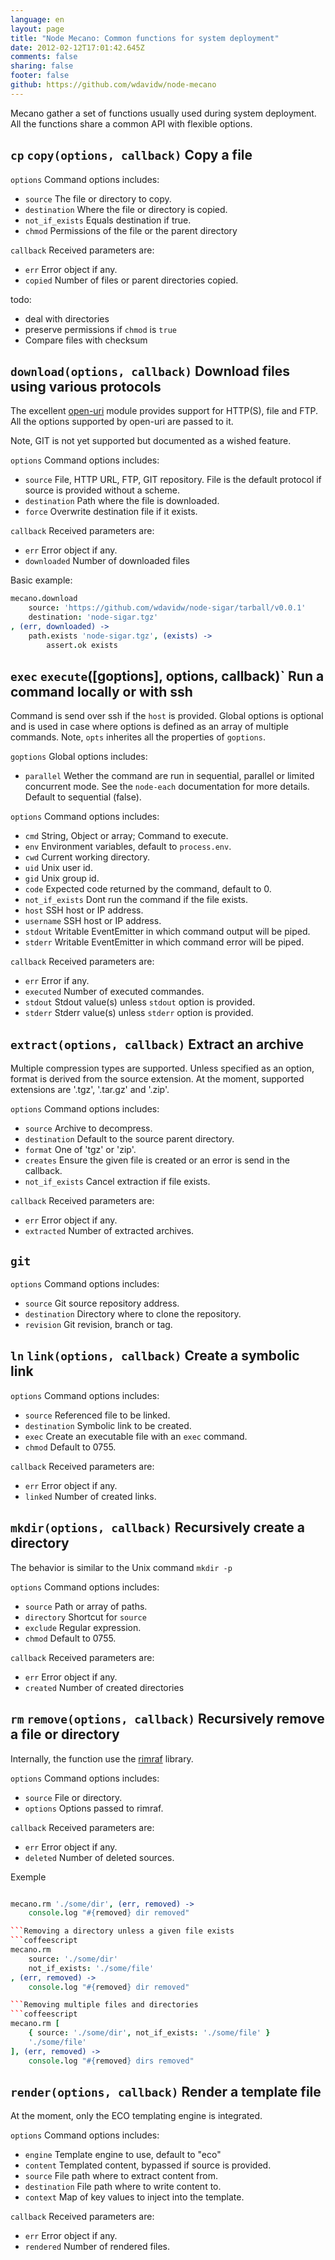 ```yaml
---
language: en
layout: page
title: "Node Mecano: Common functions for system deployment"
date: 2012-02-12T17:01:42.645Z
comments: false
sharing: false
footer: false
github: https://github.com/wdavidw/node-mecano
---
```

Mecano gather a set of functions usually used during system deployment. All the functions share a 
common API with flexible options.

`cp` `copy(options, callback)` Copy a file
------------------------------------------

`options`               Command options includes:   

*   `source`            The file or directory to copy.
*   `destination`       Where the file or directory is copied.
*   `not_if_exists`     Equals destination if true.
*   `chmod`             Permissions of the file or the parent directory

`callback`              Received parameters are:   

*   `err`               Error object if any.   
*   `copied`            Number of files or parent directories copied.

todo:
*   deal with directories
*   preserve permissions if `chmod` is `true`
*   Compare files with checksum

`download(options, callback)` Download files using various protocols
--------------------------------------------------------------------

The excellent [open-uri](https://github.com/publicclass/open-uri) module provides support for HTTP(S), 
file and FTP. All the options supported by open-uri are passed to it.

Note, GIT is not yet supported but documented as a wished feature.

`options`               Command options includes:   

*   `source`            File, HTTP URL, FTP, GIT repository. File is the default protocol if source is provided without a scheme.   
*   `destination`       Path where the file is downloaded.   
*   `force`             Overwrite destination file if it exists.   

`callback`              Received parameters are:   

*   `err`               Error object if any.   
*   `downloaded`        Number of downloaded files

Basic example:
```coffeescript
mecano.download
    source: 'https://github.com/wdavidw/node-sigar/tarball/v0.0.1'
    destination: 'node-sigar.tgz'
, (err, downloaded) ->
    path.exists 'node-sigar.tgz', (exists) ->
        assert.ok exists
```
`exec` `execute`([goptions], options, callback)` Run a command locally or with ssh
----------------------------------------------------------------------------------
Command is send over ssh if the `host` is provided. Global options is
optional and is used in case where options is defined as an array of 
multiple commands. Note, `opts` inherites all the properties of `goptions`.

`goptions`              Global options includes:

*   `parallel`          Wether the command are run in sequential, parallel 
or limited concurrent mode. See the `node-each` documentation for more 
details. Default to sequential (false).
            
`options`               Command options includes:   

*   `cmd`               String, Object or array; Command to execute.   
*   `env`               Environment variables, default to `process.env`.   
*   `cwd`               Current working directory.   
*   `uid`               Unix user id.   
*   `gid`               Unix group id.   
*   `code`              Expected code returned by the command, default to 0.   
*   `not_if_exists`     Dont run the command if the file exists.   
*   `host`              SSH host or IP address.   
*   `username`          SSH host or IP address.   
*   `stdout`            Writable EventEmitter in which command output will be piped.   
*   `stderr`            Writable EventEmitter in which command error will be piped.   

`callback`              Received parameters are:   

*   `err`               Error if any.   
*   `executed`          Number of executed commandes.   
*   `stdout`            Stdout value(s) unless `stdout` option is provided.   
*   `stderr`            Stderr value(s) unless `stderr` option is provided.   

`extract(options, callback)` Extract an archive
-----------------------------------------------

Multiple compression types are supported. Unless specified as 
an option, format is derived from the source extension. At the 
moment, supported extensions are '.tgz', '.tar.gz' and '.zip'.   

`options`               Command options includes:   

*   `source`            Archive to decompress.   
*   `destination`       Default to the source parent directory.   
*   `format`            One of 'tgz' or 'zip'.   
*   `creates`           Ensure the given file is created or an error is send in the callback.   
*   `not_if_exists`     Cancel extraction if file exists.   

`callback`              Received parameters are:   

*   `err`               Error object if any.   
*   `extracted`         Number of extracted archives.   

`git`
---------

`options`               Command options includes:   

*   `source`            Git source repository address.
*   `destination`       Directory where to clone the repository.
*   `revision`          Git revision, branch or tag.

`ln` `link(options, callback)` Create a symbolic link
------------------------------------------------

`options`               Command options includes:   

*   `source`            Referenced file to be linked.   
*   `destination`       Symbolic link to be created.   
*   `exec`              Create an executable file with an `exec` command.   
*   `chmod`             Default to 0755.   

`callback`              Received parameters are:   

*   `err`               Error object if any.   
*   `linked`            Number of created links.   

`mkdir(options, callback)` Recursively create a directory
---------------------------------------------------------

The behavior is similar to the Unix command `mkdir -p`

`options`               Command options includes:   

*   `source`            Path or array of paths.   
*   `directory`         Shortcut for `source`
*   `exclude`           Regular expression.   
*   `chmod`             Default to 0755.   

`callback`              Received parameters are:   

*   `err`               Error object if any.   
*   `created`           Number of created directories

`rm` `remove(options, callback)` Recursively remove a file or directory
------------------------------------------------------

Internally, the function use the [rimraf](https://github.com/isaacs/rimraf) 
library.

`options`               Command options includes:   

*   `source`            File or directory.   
*   `options`           Options passed to rimraf.   

`callback`              Received parameters are:   

*   `err`               Error object if any.   
*   `deleted`           Number of deleted sources.   

Exemple
```coffeescript

mecano.rm './some/dir', (err, removed) ->
    console.log "#{removed} dir removed"

```Removing a directory unless a given file exists
```coffeescript
mecano.rm
    source: './some/dir'
    not_if_exists: './some/file'
, (err, removed) ->
    console.log "#{removed} dir removed"

```Removing multiple files and directories
```coffeescript
mecano.rm [
    { source: './some/dir', not_if_exists: './some/file' }
    './some/file'
], (err, removed) ->
    console.log "#{removed} dirs removed"
```
`render(options, callback)` Render a template file
--------------------------------------------------

At the moment, only the ECO templating engine is integrated.

`options`               Command options includes:   

*   `engine`            Template engine to use, default to "eco"
*   `content`           Templated content, bypassed if source is provided.
*   `source`            File path where to extract content from.
*   `destination`       File path where to write content to.
*   `context`           Map of key values to inject into the template.

`callback`              Received parameters are:   

*   `err`               Error object if any.   
*   `rendered`          Number of rendered files.   
